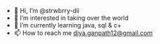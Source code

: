 - 👋 Hi, I’m @strwbrry-dii
- 👀 I’m interested in taking over the world
- 🌱 I’m currently learning java, sql & c+
- 📫 How to reach me diya.ganpath12@gmail.com

<!---
strwbrry-dii/strwbrry-dii is a ✨ special ✨ repository because its `README.md` (this file) appears on your GitHub profile.
You can click the Preview link to take a look at your changes.
--->
